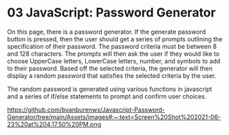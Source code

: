 # 03 JavaScript: Password Generator

On this page, there is a password generator. If the generate
password button is pressed, then the user should get a series of 
prompts outlining the specification of their password. The password
criteria must be between 8 and 128 characters. The prompts will then ask the user if they would like to choose UpperCase letters, LowerCase letters, number, and symbols to add to their password. Based off the selected criteria, the generator will then display a random password that satisfies the selected criteria by the user. 

The random password is generated using various functions in javascript and a series of if/else statements to prompt and confirm user choices. 

https://github.com/bvanburenwx/Javascript-Password-Generator/tree/main/Assets/images#:~:text=Screen%20Shot%202021-06-23%20at%204.17.50%20PM.png
